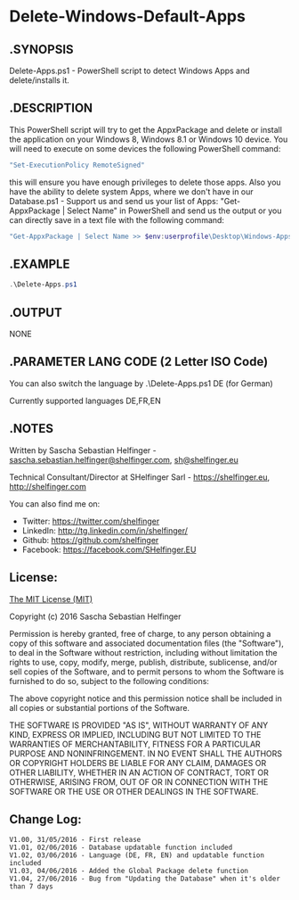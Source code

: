 # Delete-Windows-Default-Apps
## .SYNOPSIS
Delete-Apps.ps1 - PowerShell script to detect Windows Apps and delete/installs it.

## .DESCRIPTION 
This PowerShell script will try to get the AppxPackage and delete or install the application 
on your Windows 8, Windows 8.1 or Windows 10 device. You will need to execute on some devices 
the following PowerShell command: 
```Powershell
"Set-ExecutionPolicy RemoteSigned"
```
this will ensure you 
have enough privileges to delete those apps. Also you have the ability to delete system Apps,
where we don't have in our Database.ps1 - Support us and send us your list of Apps: 
"Get-AppxPackage | Select Name" in PowerShell and send us the output or you can directly save 
in a text file with the following command: 
```Powershell
"Get-AppxPackage | Select Name >> $env:userprofile\Desktop\Windows-Apps_$(gc env:computername).txt"
```

## .EXAMPLE
```Powershell
.\Delete-Apps.ps1
```

## .OUTPUT
NONE

## .PARAMETER LANG CODE (2 Letter ISO Code)
You can also switch the language by .\Delete-Apps.ps1 DE (for German)

Currently supported languages DE,FR,EN

## .NOTES
Written by Sascha Sebastian Helfinger - sascha.sebastian.helfinger@shelfinger.com, sh@shelfinger.eu

Technical Consultant/Director at SHelfinger Sarl - https://shelfinger.eu, http://shelfinger.com

You can also find me on:

* Twitter: https://twitter.com/shelfinger
* LinkedIn: http://tg.linkedin.com/in/shelfinger/
* Github: https://github.com/shelfinger
* Facebook: https://facebook.com/SHelfinger.EU

## License:

[The MIT License (MIT)](../blob/master/LICENSE)

Copyright (c) 2016 Sascha Sebastian Helfinger

Permission is hereby granted, free of charge, to any person obtaining a copy
of this software and associated documentation files (the "Software"), to deal
in the Software without restriction, including without limitation the rights
to use, copy, modify, merge, publish, distribute, sublicense, and/or sell
copies of the Software, and to permit persons to whom the Software is
furnished to do so, subject to the following conditions:

The above copyright notice and this permission notice shall be included in all
copies or substantial portions of the Software.

THE SOFTWARE IS PROVIDED "AS IS", WITHOUT WARRANTY OF ANY KIND, EXPRESS OR
IMPLIED, INCLUDING BUT NOT LIMITED TO THE WARRANTIES OF MERCHANTABILITY,
FITNESS FOR A PARTICULAR PURPOSE AND NONINFRINGEMENT. IN NO EVENT SHALL THE
AUTHORS OR COPYRIGHT HOLDERS BE LIABLE FOR ANY CLAIM, DAMAGES OR OTHER
LIABILITY, WHETHER IN AN ACTION OF CONTRACT, TORT OR OTHERWISE, ARISING FROM,
OUT OF OR IN CONNECTION WITH THE SOFTWARE OR THE USE OR OTHER DEALINGS IN THE
SOFTWARE.

## Change Log:
```
V1.00, 31/05/2016 - First release
V1.01, 02/06/2016 - Database updatable function included
V1.02, 03/06/2016 - Language (DE, FR, EN) and updatable function included
V1.03, 04/06/2016 - Added the Global Package delete function
V1.04, 27/06/2016 - Bug from "Updating the Database" when it's older than 7 days
```
